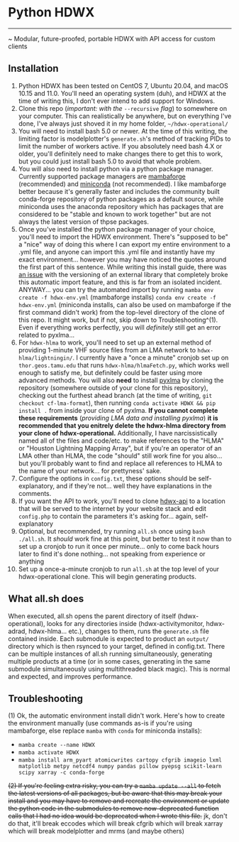 # Python HDWX
---
~ Modular, future-proofed, portable HDWX with API access for custom clients

## Installation

1. Python HDWX has been tested on CentOS 7, Ubuntu 20.04, and macOS 10.15 and 11.0. You'll need an operating system (duh), and HDWX at the time of writing this, I don't ever intend to add support for Windows.
2. Clone this repo (*important: with the* `--recursive` *flag*) to somewhere on your computer. This can realistically be anywhere, but on everything I've done, I've always just shoved it in my home folder, `~/hdwx-operational/`
3. You will need to install bash 5.0 or newer. At the time of this writing, the limiting factor is modelplotter's `generate.sh`'s method of tracking PIDs to limit the number of workers active. If you absolutely need bash 4.X or older, you'll definitely need to make changes there to get this to work, but you could just install bash 5.0 to avoid that whole problem.
4. You will also need to install python via a python package manager. Currently supported package managers are [mambaforge](https://github.com/conda-forge/miniforge#mambaforge) (recommended) and [miniconda](https://docs.conda.io/en/latest/miniconda.html) (not recommended). I like mambaforge better because it's generally faster and includes the community built conda-forge repository of python packages as a default source, while miniconda uses the anaconda repository which has packages that are considered to be "stable and known to work together" but are not always the latest version of thpse packages.
5. Once you've installed the python package manager of your choice, you'll need to import the HDWX environment. There's "supposed to be" a "nice" way of doing this where I can export my entire environment to a .yml file, and anyone can import this .yml file and instantly have my exact environment... however you may have noticed the quotes around the first part of this sentence. While writing this install guide, there was [an issue](https://github.com/conda-forge/cfgrib-feedstock/issues/25) with the versioning of an external library that completely broke this automatic import feature, and this is far from an isolated incident. ANYWAY... you can try the automated import by running `mamba env create -f hdwx-env.yml` (mambaforge installs) `conda env create -f hdwx-env.yml` (miniconda installs, can also be used on mambaforge if the first command didn't work) from the top-level directory of the clone of this repo. It might work, but if not, skip down to Troubleshooting^(1). Even if everything works perfectly, you will *definitely* still get an error related to pyxlma...
6. For `hdwx-hlma` to work, you'll need to set up an external method of providing 1-minute VHF source files from an LMA network to `hdwx-hlma/lightningin/`. I currently have a "once a minute" cronjob set up on `thor.geos.tamu.edu` that runs `hdwx-hlma/hlmaFetch.py`, which works well enough to satisfy me, but definitely could be faster using more advanced methods. You will also **need** to install [pyxlma](https://github.com/deeplycloudy/xlma-python) by cloning the repository (somewhere outside of your clone for this repository), checking out the furthest ahead branch (at the time of writing, `git checkout cf-lma-format`), then running `conda activate HDWX && pip install .` from inside your clone of pyxlma. **If you cannot complete these requirements** (*providing LMA data and installing pyxlma*) **it is recommended that you enitrely delete the hdwx-hlma directory from your clone of hdwx-operational.** Additionally, I have narcissistically named all of the files and code/etc. to make references to the "HLMA" or "Houston Lightning Mapping Array", but if you're an operator of an LMA other than HLMA, the code "should" still work fine for you also... but you'll probably want to find and replace all references to HLMA to the name of your network... for prettyness' sake.
6. Configure the options in `config.txt`, these options should be self-explanatory, and if they're not... well they have explanations in the comments.
7. If you want the API to work, you'll need to clone [hdwx-api](https://github.tamu.edu/samgardner4/hdwx-api) to a location that will be served to the internet by your website stack and edit `config.php` to contain the parameters it's asking for... again, self-explanatory
8. Optional, but recommended, try running `all.sh` once using `bash ./all.sh`. It *should* work fine at this point, but better to test it now than to set up a cronjob to run it once per minute... only to come back hours later to find it's done nothing... not speaking from experience or anything
9. Set up a once-a-minute cronjob to run `all.sh` at the top level of your hdwx-operational clone. This will begin generating products.

## What all.sh does

When executed, all.sh opens the parent directory of itself (hdwx-operational), looks for any directories inside (hdwx-activitymonitor, hdwx-adrad, hdwx-hlma... etc.), changes to them, runs the `generate.sh` file contained inside. Each submodule is expected to product an `output/` directory which is then rsynced to your target, defined in config.txt. There can be multiple instances of all.sh running simultaneously, generating multiple products at a time (or in some cases, generating in the same submodule simultaneously using multithreaded black magic). This is normal and expected, and improves performance.

## Troubleshooting
(1) Ok, the automatic environment install didn't work. Here's how to create the environment manually (use commands as-is if you're using mambaforge, else replace `mamba` with `conda` for miniconda installs):
- `mamba create --name HDWX`
- `mamba activate HDWX`
- `mamba install arm_pyart atomicwrites cartopy cfgrib imageio lxml matplotlib metpy netcdf4 numpy pandas pillow pyepsg scikit-learn scipy xarray -c conda-forge`


~~(2) If you're feeling extra risky, you can try a `mamba update --all` to fetch the latest versions of all packages, but be aware that this may break your install and you may have to remove and recreate the environment or update the python code in the submodules to remove now-deprecated function calls that I had no idea would be deprecated when I wrote this file.~~ jk, don't do that, it'll break eccodes which will break cfgrib which will break xarray which will break modelplotter and mrms (and maybe others)

